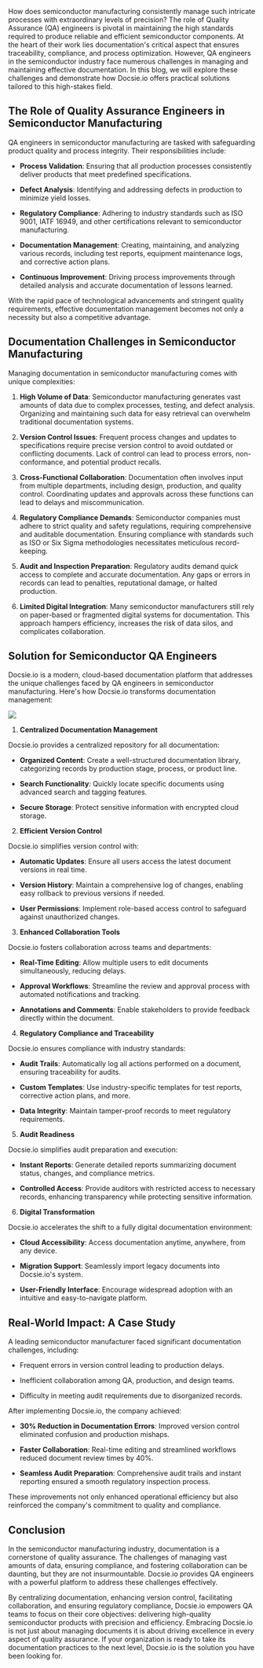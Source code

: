 How does semiconductor manufacturing consistently manage such intricate processes with extraordinary levels of precision? The role of Quality Assurance (QA) engineers is pivotal in maintaining the high standards required to produce reliable and efficient semiconductor components. At the heart of their work lies documentation's critical aspect that ensures traceability, compliance, and process optimization. However, QA engineers in the semiconductor industry face numerous challenges in managing and maintaining effective documentation. In this blog, we will explore these challenges and demonstrate how Docsie.io offers practical solutions tailored to this high-stakes field.

## The Role of Quality Assurance Engineers in Semiconductor Manufacturing

QA engineers in semiconductor manufacturing are tasked with safeguarding product quality and process integrity. Their responsibilities include:

* **Process Validation**: Ensuring that all production processes consistently deliver products that meet predefined specifications.

* **Defect Analysis**: Identifying and addressing defects in production to minimize yield losses.

* **Regulatory Compliance**: Adhering to industry standards such as ISO 9001, IATF 16949, and other certifications relevant to semiconductor manufacturing.

* **Documentation Management**: Creating, maintaining, and analyzing various records, including test reports, equipment maintenance logs, and corrective action plans.

* **Continuous Improvement**: Driving process improvements through detailed analysis and accurate documentation of lessons learned.

With the rapid pace of technological advancements and stringent quality requirements, effective documentation management becomes not only a necessity but also a competitive advantage.

## Documentation Challenges in Semiconductor Manufacturing

Managing documentation in semiconductor manufacturing comes with unique complexities:

1. **High Volume of Data**: Semiconductor manufacturing generates vast amounts of data due to complex processes, testing, and defect analysis. Organizing and maintaining such data for easy retrieval can overwhelm traditional documentation systems.

2. **Version Control Issues**: Frequent process changes and updates to specifications require precise version control to avoid outdated or conflicting documents. Lack of control can lead to process errors, non-conformance, and potential product recalls.

3. **Cross-Functional Collaboration**: Documentation often involves input from multiple departments, including design, production, and quality control. Coordinating updates and approvals across these functions can lead to delays and miscommunication.

4. **Regulatory Compliance Demands**: Semiconductor companies must adhere to strict quality and safety regulations, requiring comprehensive and auditable documentation. Ensuring compliance with standards such as ISO or Six Sigma methodologies necessitates meticulous record-keeping.

5. **Audit and Inspection Preparation**: Regulatory audits demand quick access to complete and accurate documentation. Any gaps or errors in records can lead to penalties, reputational damage, or halted production.

6. **Limited Digital Integration**: Many semiconductor manufacturers still rely on paper-based or fragmented digital systems for documentation. This approach hampers efficiency, increases the risk of data silos, and complicates collaboration.

## Solution for Semiconductor QA Engineers

Docsie.io is a modern, cloud-based documentation platform that addresses the unique challenges faced by QA engineers in semiconductor manufacturing. Here's how Docsie.io transforms documentation management:

![](https://cdn.docsie.io/workspace_PxAvC1Uenuc7ad6H3/doc_wn84Jkoc6hIMTO2eE/file_IV8kyawYBNEoA10dm/image_2fef54b5-2695-632a-e557-a6ef66c013ee.jpg)

1. **Centralized Documentation Management**

Docsie.io provides a centralized repository for all documentation:

* **Organized Content**: Create a well-structured documentation library, categorizing records by production stage, process, or product line.

* **Search Functionality**: Quickly locate specific documents using advanced search and tagging features.

* **Secure Storage**: Protect sensitive information with encrypted cloud storage.

2. **Efficient Version Control**

Docsie.io simplifies version control with:

* **Automatic Updates**: Ensure all users access the latest document versions in real time.

* **Version History**: Maintain a comprehensive log of changes, enabling easy rollback to previous versions if needed.

* **User Permissions**: Implement role-based access control to safeguard against unauthorized changes.

3. **Enhanced Collaboration Tools**

Docsie.io fosters collaboration across teams and departments:

* **Real-Time Editing**: Allow multiple users to edit documents simultaneously, reducing delays.

* **Approval Workflows**: Streamline the review and approval process with automated notifications and tracking.

* **Annotations and Comments**: Enable stakeholders to provide feedback directly within the document.

4. **Regulatory Compliance and Traceability**

Docsie.io ensures compliance with industry standards:

* **Audit Trails**: Automatically log all actions performed on a document, ensuring traceability for audits.

* **Custom Templates**: Use industry-specific templates for test reports, corrective action plans, and more.

* **Data Integrity**: Maintain tamper-proof records to meet regulatory requirements.

5. **Audit Readiness**

Docsie.io simplifies audit preparation and execution:

* **Instant Reports**: Generate detailed reports summarizing document status, changes, and compliance metrics.

* **Controlled Access**: Provide auditors with restricted access to necessary records, enhancing transparency while protecting sensitive information.

6. **Digital Transformation**

Docsie.io accelerates the shift to a fully digital documentation environment:

* **Cloud Accessibility**: Access documentation anytime, anywhere, from any device.

* **Migration Support**: Seamlessly import legacy documents into Docsie.io's system.

* **User-Friendly Interface**: Encourage widespread adoption with an intuitive and easy-to-navigate platform.

## Real-World Impact: A Case Study

A leading semiconductor manufacturer faced significant documentation challenges, including:

* Frequent errors in version control leading to production delays.

* Inefficient collaboration among QA, production, and design teams.

* Difficulty in meeting audit requirements due to disorganized records.

After implementing Docsie.io, the company achieved:

* **30% Reduction in Documentation Errors**: Improved version control eliminated confusion and production mishaps.

* **Faster Collaboration**: Real-time editing and streamlined workflows reduced document review times by 40%.

* **Seamless Audit Preparation**: Comprehensive audit trails and instant reporting ensured a smooth regulatory inspection process.

These improvements not only enhanced operational efficiency but also reinforced the company's commitment to quality and compliance.

## Conclusion

In the semiconductor manufacturing industry, documentation is a cornerstone of quality assurance. The challenges of managing vast amounts of data, ensuring compliance, and fostering collaboration can be daunting, but they are not insurmountable. Docsie.io provides QA engineers with a powerful platform to address these challenges effectively.

By centralizing documentation, enhancing version control, facilitating collaboration, and ensuring regulatory compliance, Docsie.io empowers QA teams to focus on their core objectives: delivering high-quality semiconductor products with precision and efficiency. Embracing Docsie.io is not just about managing documents it is about driving excellence in every aspect of quality assurance. If your organization is ready to take its documentation practices to the next level, Docsie.io is the solution you have been looking for.